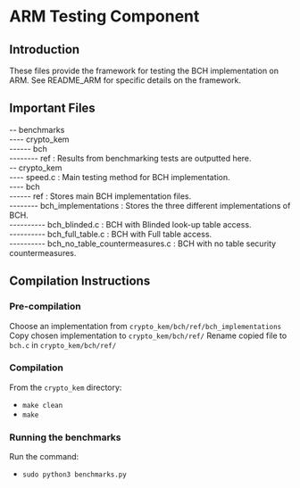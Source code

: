 # ARM Testing Component
## Introduction
These files provide the framework for testing the BCH implementation on ARM.
See README_ARM for specific details on the framework. 

## Important Files
-- benchmarks<br>
---- crypto_kem<br>
------ bch<br>
-------- ref : Results from benchmarking tests are outputted here.<br>
-- crypto_kem<br>
---- speed.c : Main testing method for BCH implementation.<br>
---- bch<br>
------ ref : Stores main BCH implementation files.<br>
-------- bch_implementations : Stores the three different implementations of BCH.<br>
---------- bch_blinded.c : BCH with Blinded look-up table access.<br>
---------- bch_full_table.c : BCH with Full table access.<br>
---------- bch_no_table_countermeasures.c : BCH with no table security countermeasures.<br>

## Compilation Instructions
### Pre-compilation
Choose an implementation from `crypto_kem/bch/ref/bch_implementations`
Copy chosen implementation to `crypto_kem/bch/ref/`
Rename copied file to `bch.c` in `crypto_kem/bch/ref/`

### Compilation
From the `crypto_kem` directory:
* `make clean`
* `make`

### Running the benchmarks
Run the command:
* `sudo python3 benchmarks.py`
